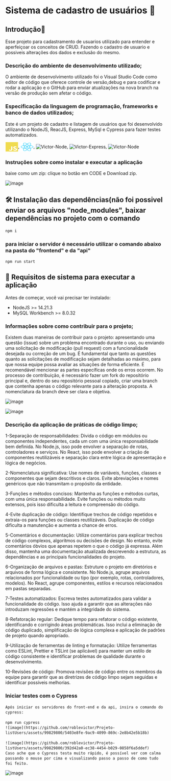 # Sistema de cadastro de usuários 📝


## Introdução📄
Esse projeto para cadastramento de usuarios utilizado para entender e aperfeiçoar os conceitos de CRUD. Fazendo o cadastro de usuario e possiveis alterações dos dados e exclusão do mesmo.

### Descrição do ambiente de desenvolvimento utilizado;
O ambiente de desenvolvimento utilizado foi o Visual Studio Code como editor de código que oferece controle de versão,debug e para codificar e rodar a aplicação e o GitHub para enviar atualizações na nova branch na versão de produção sem afetar o código.  

### Especificação da linguagem de programação, frameworks e banco de dados utilizados;
Este é um projeto de cadastro e listagem de usuários que foi desenvolvido utilizando o NodeJS, ReacJS, Express, MySql e Cypress para fazer testes automatizados.

  <img align="center" alt="Victor-Js" height="30" width="40" src="https://raw.githubusercontent.com/devicons/devicon/master/icons/javascript/javascript-plain.svg">,
  <img align="center" alt="Victor-React" height="30" width="40" src="https://raw.githubusercontent.com/devicons/devicon/master/icons/react/react-original.svg">,
  <img align="center" alt="Victor-Node" height="30" width="40" src="https://cdn.jsdelivr.net/gh/devicons/devicon/icons/nodejs/nodejs-original.svg" />,
  <img align="center" alt="Victor-Express" height="30" width="40" src="https://cdn.jsdelivr.net/gh/devicons/devicon/icons/express/express-original-wordmark.svg" />,
  <img align="center" alt="Victor-Node" height="30" width="40" src="https://cdn.jsdelivr.net/gh/devicons/devicon/icons/mysql/mysql-plain-wordmark.svg" />
  
### Instruções sobre como instalar e executar a aplicação

baixe como um zip: clique no botão em CODE e Download zip.

![image](https://github.com/roblevictor/Projeto-listUsers/assets/99829800/d45b159e-233a-41ce-8c33-e23395555e12)

## 🛠 Instalação das dependências(não foi possivel enviar os arquivos "node_modules", baixar dependências no projeto com o comando
```sh
npm i
```


### para iniciar o servidor é necessário utilizar o comando abaixo na pasta do "frontend" e da "api"

    npm run start
    
 
## 🧰 Requisitos de sistema para executar a aplicação
Antes de começar, você vai precisar ter instalado:
- NodeJS >= 14.21.3
- MySQL Workbench >= 8.0.32


### Informações sobre como contribuir para o projeto;

Existem duas maneiras de contribuir para o projeto: apresentando uma questão (issue) sobre um problema encontrado durante o uso, ou enviando uma solicitação de modificação (pull request) com a funcionalidade desejada ou correção de um bug. É fundamental que tanto as questões quanto as solicitações de modificação sejam detalhadas ao máximo, para que nossa equipe possa avaliar as situações de forma eficiente. É recomendável mencionar as partes específicas onde os erros ocorrem. No processo de contribuição, é necessário fazer um fork do repositório principal e, dentro do seu repositório pessoal copiado, criar uma branch que contenha apenas o código relevante para a alteração proposta. A nomenclatura da branch deve ser clara e objetiva. 

![image](https://github.com/roblevictor/Projeto-listUsers/assets/99829800/dde44c5f-86f1-4ad7-be39-0263baa0f7b5)

![image](https://github.com/roblevictor/Projeto-listUsers/assets/99829800/f0a9c3b6-38df-4e0d-ae87-705d97da8677)



### Descrição da aplicação de práticas de código limpo;

1-Separação de responsabilidades: Divida o código em módulos ou componentes independentes, cada um com uma única responsabilidade bem definida. No Node.js, isso pode envolver a separação de rotas, controladores e serviços. No React, isso pode envolver a criação de componentes reutilizáveis e separação clara entre lógica de apresentação e lógica de negócios.

2-Nomenclatura significativa: Use nomes de variáveis, funções, classes e componentes que sejam descritivos e claros. Evite abreviações e nomes genéricos que não transmitam o propósito da entidade.

3-Funções e métodos concisos: Mantenha as funções e métodos curtas, com uma única responsabilidade. Evite funções ou métodos muito extensos, pois isso dificulta a leitura e compreensão do código.

4-Evite duplicação de código: Identifique trechos de código repetidos e extraia-os para funções ou classes reutilizáveis. Duplicação de código dificulta a manutenção e aumenta a chance de erros.

5-Comentários e documentação: Utilize comentários para explicar trechos de código complexos, algoritmos ou decisões de design. No entanto, evite comentários óbvios que apenas repetem o que o código já expressa. Além disso, mantenha uma documentação atualizada descrevendo a estrutura, as dependências e as principais funcionalidades do projeto.

6-Organização de arquivos e pastas: Estruture o projeto em diretórios e arquivos de forma lógica e consistente. No Node.js, agrupe arquivos relacionados por funcionalidade ou tipo (por exemplo, rotas, controladores, modelos). No React, agrupe componentes, estilos e recursos relacionados em pastas separadas.

7-Testes automatizados: Escreva testes automatizados para validar a funcionalidade do código. Isso ajuda a garantir que as alterações não introduzam regressões e mantém a integridade do sistema.

8-Refatoração regular: Dedique tempo para refatorar o código existente, identificando e corrigindo áreas problemáticas. Isso inclui a eliminação de código duplicado, simplificação de lógica complexa e aplicação de padrões de projeto quando apropriado.

9-Utilização de ferramentas de linting e formatação: Utilize ferramentas como ESLint, Prettier e TSLint (se aplicável) para manter um estilo de código consistente e identificar problemas de qualidade durante o desenvolvimento.

10-Revisões de código: Promova revisões de código entre os membros da equipe para garantir que as diretrizes de código limpo sejam seguidas e identificar possíveis melhorias.


### Iniciar testes com o Cypress

    Após iniciar os servidores do front-end e da api, insira o comando do cypress:

    npm run cypress
    ![image](https://github.com/roblevictor/Projeto-listUsers/assets/99829800/5403e8fe-9ac9-4099-869c-2e8b42e5b18b)
    
    ![image](https://github.com/roblevictor/Projeto-listUsers/assets/99829800/392d42a0-ec38-4454-b029-0858f6a5ddef)
    Caso ache que o Cypress testa muito rápido, é possível ver com calma passando o mouse por cima e visualizando passo a passo de como tudo foi feito.
    

![image](https://github.com/roblevictor/Projeto-listUsers/assets/99829800/dcc2de28-622d-418a-8d5b-46a5186e2095)

